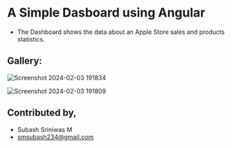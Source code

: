 # A Simple Dasboard using Angular

- The Dashboard shows the data about an Apple Store sales and products statistics.

## Gallery:

![Screenshot 2024-02-03 191834](https://github.com/subashsriniwas/Angular_Dashboard/assets/132041545/cefb3c1b-357b-43c1-b6c2-d5a083f90515)

![Screenshot 2024-02-03 191809](https://github.com/subashsriniwas/Angular_Dashboard/assets/132041545/47ec6811-139c-4724-b1ff-37f95129a7e8)


## Contributed by,
- Subash Sriniwas M
- smsubash234@gmail.com
